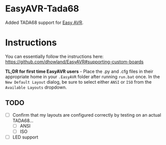 # EasyAVR-Tada68
Added TADA68 support for [Easy AVR](https://github.com/dhowland/EasyAVR).

# Instructions
You can essentially follow the instructions here: 
https://github.com/dhowland/EasyAVR#supporting-custom-boards

__**TL;DR for first time EasyAVR users**__ - Place the .py and .cfg files in their appropriate home in your `.EasyAVR` folder after running `run.bat` once. In the `New Default Layout` dialog, be sure to select either `ANSI` or `ISO` from the `Available Layouts` dropdown.

## TODO
- [ ] Confirm that my layouts are configured correctly by testing on an actual TADA68...
  - [ ] ANSI
  - [ ] ISO
- [ ] LED support
